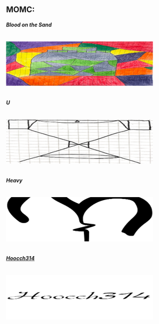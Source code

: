 MOMC:
------ 
<div class="row">
  
  <h5>Blood on the Sand</h5><div class="column"><p><a href="https://paceframe.github.io/Blood-on-the-Sand/"><img src="images/Bottle.png" width="400" alt="Sand" width="120" height="120"></a></p></div>

<h5>U</h5><div class="column"><p><a href="https://paceframe.github.io/U/"><img src="images/U.png" width="400" alt="U" width="120" height="120"></a></p></div>

<h5>Heavy</h5><div class="column"><p><a href="https://paceframe.github.io/Heavy/"><img src="images/Heav.png" width="400" alt="Heavy" width="120" height="120"></a></p></div>

  <h5><a href="Game Instructions/Hoocch314 Instructions.pdf">Hoocch314</a></h5><div class="column"><p><a href="https://paceframe.github.io/Hoocch314/"><img src="images/Hoocch314.png" width="400" alt="Hoocch" width="120" height="120"></a></p></div>
